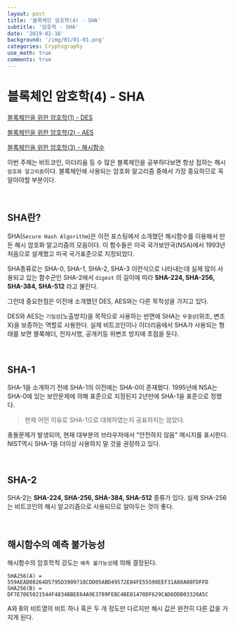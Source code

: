 ```yaml
---
layout: post
title: '블록체인 암호학(4) - SHA'
subtitle: '암호학 - SHA'
date: '2019-02-16'
background: '/img/01/01-01.png'
categories: Cryptography
use_math: true
comments: true
---
```


# 블록체인 암호학(4) - SHA

[블록체인을 위한 암호학(1) - DES](<https://dongw00.github.io/Cryptography-%EB%B8%94%EB%A1%9D%EC%B2%B4%EC%9D%B8-%EC%95%94%ED%98%B8%ED%95%99(1)-DES>)

[블록체인을 위한 암호학(2) - AES](<https://dongw00.github.io/Cryptography-%EB%B8%94%EB%A1%9D%EC%B2%B4%EC%9D%B8-%EC%95%94%ED%98%B8%ED%95%99(2)-AES>)

[블록체인을 위한 암호학(3) - 해시함수](<https://dongw00.github.io/Cryptography-%EB%B8%94%EB%A1%9D%EC%B2%B4%EC%9D%B8-%EC%95%94%ED%98%B8%ED%95%99(3)-%ED%95%B4%EC%8B%9C%ED%95%A8%EC%88%98>)

이번 주제는 비트코인, 이더리움 등 수 많은 블록체인을 공부하다보면 항상 접하는 해시 `암호화 알고리즘`이다. 블록체인에 사용되는 암호화 알고리즘 중에서 가장 중요하므로 꼭 알아야할 부분이다.

<br />

## SHA란?

SHA(`Secure Hash Algorithm`)은 이전 포스팅에서 소개했던 해시함수를 이용해서 만든 해시 암호화 알고리즘의 모음이다. 이 함수들은 미국 국가보안국(NSA)에서 1993년 처음으로 설계했고 미국 국가표준으로 지정되었다.

SHA종류로는 SHA-0, SHA-1, SHA-2, SHA-3 이런식으로 나타내는데 실제 많이 사용되고 있는 함수군인 SHA-2에서 `digest` 의 길이에 따라 **SHA-224, SHA-256, SHA-384, SHA-512** 라고 불린다.

그런데 중요한점은 이전에 소개했던 DES, AES와는 다른 목적성을 가지고 있다.

DES와 AES는 `기밀성`(노출방지)을 목적으로 사용하는 반면에 SHA는 `무결성`(위조, 변조X)을 보증하는 역할로 사용한다. 실제 비트코인이나 이더리움에서 SHA가 사용되는 형태를 보면 블록헤더, 전자서명, 공개키등 위변조 방지에 초점을 둔다.

<br />

## SHA-1

SHA-1을 소개하기 전에 SHA-1의 이전에는 SHA-0이 존재했다. 1995년에 NSA는 SHA-0에 있는 보안문제에 의해 표준으로 지정된지 2년만에 SHA-1을 표준으로 정했다.

> 현재 어떤 이유로 SHA-1으로 대체하였는지 공표하지는 않았다.

충돌문제가 발생되어, 현재 대부분의 브라우저에서 "안전하지 않음" 메시지를 표시한다. NIST역시 SHA-1을 더이상 사용하지 말 것을 권장하고 있다.

<br />

## SHA-2

SHA-2는 **SHA-224, SHA-256, SHA-384, SHA-512** 종류가 있다.
실제 SHA-256는 비트코인의 해시 알고리즘으로 사용되므로 알아두는 것이 좋다.

<br />

## 해시함수의 예측 불가능성

해시함수의 암호학적 강도는 `예측 불가능성`에 의해 결정된다.

    SHA256(A) = 559AEAD08264D5795D3909718CDD05ABD49572E84FE55590EEF31A88A08FDFFD
    SHA256(B) = DF7E70E5021544F4834BBEE64A9E3789FEBC4BE81470DF629CAD6DDB03320A5C

A와 B의 비트열의 비트 하나 혹은 두 개 정도만 다르지만 해시 값은 완전히 다른 값을 가지게 된다.

<br />
